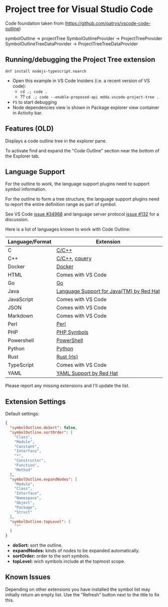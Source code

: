 # Project tree for Visual Studio Code

Code foundation taken from (https://github.com/patrys/vscode-code-outline)

symbolOutline -> projectTree
SymbolOutlineProvider -> ProjectTreeProvider
SymbolOutlineTreeDataProvider -> ProjectTreeTreeDataProvider

## Running/debugging the Project Tree extension 

```
dnf install nodejs-typescript.noarch
```

- Open this example in VS Code Insiders (i.e. a recent version of VS code):
  -  `cd .; code .`
  -  ?? `cd .; code --enable-proposed-api mdda.vscode-project-tree .`
- `F5` to start debugging
- Node dependencies view is shown in Package explorer view container in Activity bar.






## Features (OLD)

Displays a code outline tree in the explorer pane.

To activate find and expand the "Code Outline" section near the bottom of the Explorer tab.

## Language Support

For the outline to work, the language support plugins need to support symbol information.

For the outline to form a tree structure, the language support plugins need to report the entire definition range as part of symbol.

See VS Code [issue #34968](https://github.com/Microsoft/vscode/issues/34968) and language server protocol [issue #132](https://github.com/Microsoft/language-server-protocol/issues/132) for a discussion.

Here is a list of languages known to work with Code Outline:

| Language/Format | Extension |
| --- | --- |
| C | [C/C++](https://marketplace.visualstudio.com/items?itemName=ms-vscode.cpptools) |
| C++ | [C/C++](https://marketplace.visualstudio.com/items?itemName=ms-vscode.cpptools), [cquery](https://github.com/cquery-project/vscode-cquery) |
| Docker | [Docker](https://marketplace.visualstudio.com/items?itemName=PeterJausovec.vscode-docker) |
| HTML | Comes with VS Code |
| Go | [Go](https://marketplace.visualstudio.com/items?itemName=ms-vscode.Go) |
| Java | [Language Support for Java(TM) by Red Hat](https://marketplace.visualstudio.com/items?itemName=redhat.java)
| JavaScript | Comes with VS Code |
| JSON | Comes with VS Code |
| Markdown | Comes with VS Code |
| Perl | [Perl](https://marketplace.visualstudio.com/items?itemName=henriiik.vscode-perl) |
| PHP | [PHP Symbols](https://marketplace.visualstudio.com/items?itemName=linyang95.php-symbols) |
| Powershell | [PowerShell](https://marketplace.visualstudio.com/items?itemName=ms-vscode.PowerShell) |
| Python | [Python](https://marketplace.visualstudio.com/items?itemName=ms-python.python) |
| Rust | [Rust (rls)](https://marketplace.visualstudio.com/items?itemName=rust-lang.rust) |
| TypeScript | Comes with VS Code |
| YAML | [YAML Support by Red Hat](https://marketplace.visualstudio.com/items?itemName=redhat.vscode-yaml) |

Please report any missing extensions and I'll update the list.

## Extension Settings

Default settings:

```json
{
  "symbolOutline.doSort": false,
  "symbolOutline.sortOrder": [
    "Class",
    "Module",
    "Constant",
    "Interface",
    "*",
    "Constructor",
    "Function",
    "Method"
  ],
  "symbolOutline.expandNodes": [
    "Module",
    "Class",
    "Interface",
    "Namespace",
    "Object",
    "Package",
    "Struct"
  ],
  "symbolOutline.topLevel": [
    "*"
  ]
}
```

- **doSort:** sort the outline.
- **expandNodes:** kinds of nodes to be expanded automatically.
- **sortOrder:** order to the sort symbols.
- **topLevel:** wich symbols include at the topmost scope.

## Known Issues

Depending on other extensions you have installed the symbol list may initially return an empty list. Use the "Refresh" button next to the title to fix this.
